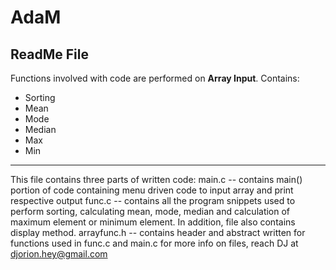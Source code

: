 # AdaM
## ReadMe File
Functions involved with code are performed on **Array Input**. Contains: 
* Sorting
* Mean
* Mode
* Median
* Max
* Min

-------------------------
This file contains three parts of written code:
main.c -- contains main() portion of code containing menu driven code to input array and print respective output
func.c -- contains all the program snippets used to perform sorting, calculating mean, mode, median and calculation of maximum element or minimum element. In addition, file also contains display method.
arrayfunc.h -- contains header and abstract written for functions used in func.c and main.c
for more info on files, reach DJ at djorion.hey@gmail.com
